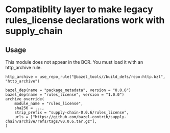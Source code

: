 # Compatiblity layer to make legacy rules_license declarations work with supply_chain


## Usage

This module does not appear in the BCR. You must load it with
an http_archive rule.

```
http_archive = use_repo_rule("@bazel_tools//build_defs/repo:http.bzl", "http_archive")

bazel_dep(name = "package_metadata", version = "0.0.6")
bazel_dep(name = "rules_license", version = "1.0.0")
archive_override(
    module_name = "rules_license",
    sha256 = ...,
    strip_prefix = "supply-chain-0.0.6/rules_license",
    urls = ["https://github.com/bazel-contrib/supply-chain/archive/refs/tags/v0.0.6.tar.gz"],
)
```
